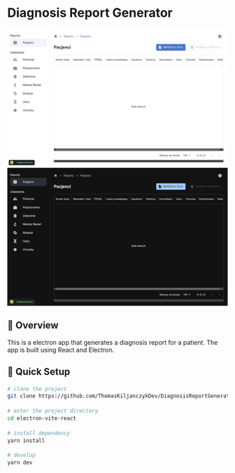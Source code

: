 # Diagnosis Report Generator
![Main Screen Light](docs/images/main-screen-1-light.png "Main Screen Light")
![Main Screen Dark](docs/images/main-screen-1-dark.png "Main Screen Dark")


## 👀 Overview

This is a electron app that generates a diagnosis report for a patient.
The app is built using React and Electron.

## 🛫 Quick Setup

```sh
# clone the project
git clone https://github.com/ThomasKiljanczykDev/DiagnosisReportGenerator

# enter the project directory
cd electron-vite-react

# install dependency
yarn install

# develop
yarn dev
```
